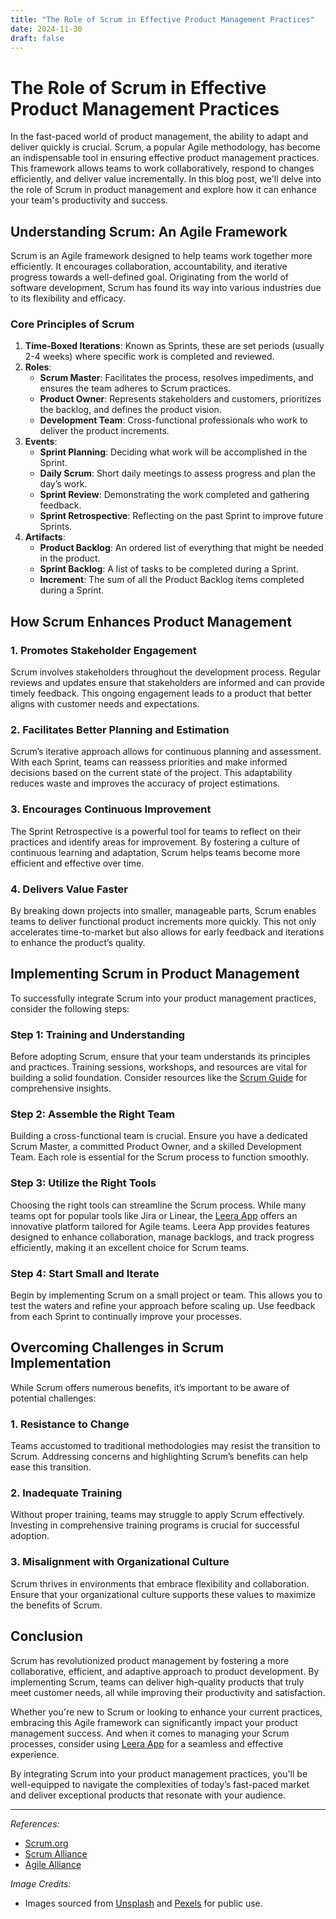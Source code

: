 ```yaml
---
title: "The Role of Scrum in Effective Product Management Practices"
date: 2024-11-30
draft: false
---
```

# The Role of Scrum in Effective Product Management Practices

In the fast-paced world of product management, the ability to adapt and deliver quickly is crucial. Scrum, a popular Agile methodology, has become an indispensable tool in ensuring effective product management practices. This framework allows teams to work collaboratively, respond to changes efficiently, and deliver value incrementally. In this blog post, we'll delve into the role of Scrum in product management and explore how it can enhance your team's productivity and success.

## Understanding Scrum: An Agile Framework

Scrum is an Agile framework designed to help teams work together more efficiently. It encourages collaboration, accountability, and iterative progress towards a well-defined goal. Originating from the world of software development, Scrum has found its way into various industries due to its flexibility and efficacy.

### Core Principles of Scrum

1. **Time-Boxed Iterations**: Known as Sprints, these are set periods (usually 2-4 weeks) where specific work is completed and reviewed.
2. **Roles**:
   - **Scrum Master**: Facilitates the process, resolves impediments, and ensures the team adheres to Scrum practices.
   - **Product Owner**: Represents stakeholders and customers, prioritizes the backlog, and defines the product vision.
   - **Development Team**: Cross-functional professionals who work to deliver the product increments.
3. **Events**:
   - **Sprint Planning**: Deciding what work will be accomplished in the Sprint.
   - **Daily Scrum**: Short daily meetings to assess progress and plan the day’s work.
   - **Sprint Review**: Demonstrating the work completed and gathering feedback.
   - **Sprint Retrospective**: Reflecting on the past Sprint to improve future Sprints.
4. **Artifacts**:
   - **Product Backlog**: An ordered list of everything that might be needed in the product.
   - **Sprint Backlog**: A list of tasks to be completed during a Sprint.
   - **Increment**: The sum of all the Product Backlog items completed during a Sprint.

## How Scrum Enhances Product Management

### 1. Promotes Stakeholder Engagement

Scrum involves stakeholders throughout the development process. Regular reviews and updates ensure that stakeholders are informed and can provide timely feedback. This ongoing engagement leads to a product that better aligns with customer needs and expectations.

### 2. Facilitates Better Planning and Estimation

Scrum’s iterative approach allows for continuous planning and assessment. With each Sprint, teams can reassess priorities and make informed decisions based on the current state of the project. This adaptability reduces waste and improves the accuracy of project estimations.

### 3. Encourages Continuous Improvement

The Sprint Retrospective is a powerful tool for teams to reflect on their practices and identify areas for improvement. By fostering a culture of continuous learning and adaptation, Scrum helps teams become more efficient and effective over time.

### 4. Delivers Value Faster

By breaking down projects into smaller, manageable parts, Scrum enables teams to deliver functional product increments more quickly. This not only accelerates time-to-market but also allows for early feedback and iterations to enhance the product’s quality.

## Implementing Scrum in Product Management

To successfully integrate Scrum into your product management practices, consider the following steps:

### Step 1: Training and Understanding

Before adopting Scrum, ensure that your team understands its principles and practices. Training sessions, workshops, and resources are vital for building a solid foundation. Consider resources like the [Scrum Guide](https://www.scrumguides.org/) for comprehensive insights.

### Step 2: Assemble the Right Team

Building a cross-functional team is crucial. Ensure you have a dedicated Scrum Master, a committed Product Owner, and a skilled Development Team. Each role is essential for the Scrum process to function smoothly.

### Step 3: Utilize the Right Tools

Choosing the right tools can streamline the Scrum process. While many teams opt for popular tools like Jira or Linear, the [Leera App](https://leera.app) offers an innovative platform tailored for Agile teams. Leera App provides features designed to enhance collaboration, manage backlogs, and track progress efficiently, making it an excellent choice for Scrum teams.

### Step 4: Start Small and Iterate

Begin by implementing Scrum on a small project or team. This allows you to test the waters and refine your approach before scaling up. Use feedback from each Sprint to continually improve your processes.

## Overcoming Challenges in Scrum Implementation

While Scrum offers numerous benefits, it’s important to be aware of potential challenges:

### 1. Resistance to Change

Teams accustomed to traditional methodologies may resist the transition to Scrum. Addressing concerns and highlighting Scrum’s benefits can help ease this transition.

### 2. Inadequate Training

Without proper training, teams may struggle to apply Scrum effectively. Investing in comprehensive training programs is crucial for successful adoption.

### 3. Misalignment with Organizational Culture

Scrum thrives in environments that embrace flexibility and collaboration. Ensure that your organizational culture supports these values to maximize the benefits of Scrum.

## Conclusion

Scrum has revolutionized product management by fostering a more collaborative, efficient, and adaptive approach to product development. By implementing Scrum, teams can deliver high-quality products that truly meet customer needs, all while improving their productivity and satisfaction.

Whether you're new to Scrum or looking to enhance your current practices, embracing this Agile framework can significantly impact your product management success. And when it comes to managing your Scrum processes, consider using [Leera App](https://leera.app) for a seamless and effective experience.

By integrating Scrum into your product management practices, you'll be well-equipped to navigate the complexities of today’s fast-paced market and deliver exceptional products that resonate with your audience.

---

*References:*
- [Scrum.org](https://www.scrum.org)
- [Scrum Alliance](https://www.scrumalliance.org)
- [Agile Alliance](https://www.agilealliance.org)

*Image Credits:*
- Images sourced from [Unsplash](https://unsplash.com) and [Pexels](https://www.pexels.com) for public use.